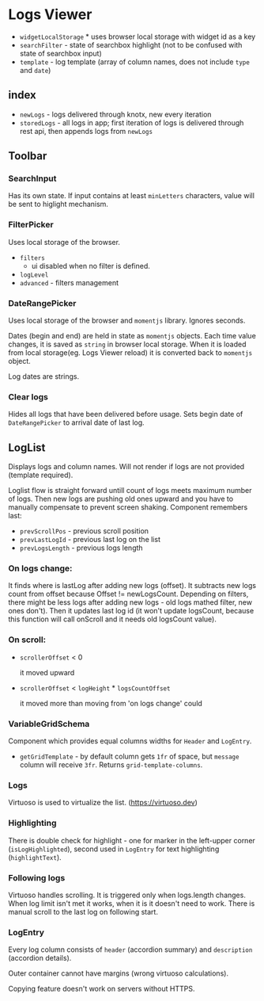 # Logs Viewer

- `widgetLocalStorage` \* uses browser local storage with widget id as a key
- `searchFilter` - state of searchbox highlight (not to be confused with state of searchbox input)
- `template` - log template (array of column names, does not include `type` and `date`)

## index

- `newLogs` - logs delivered through knotx, new every iteration
- `storedLogs` - all logs in app; first iteration of logs is delivered through rest api, then appends logs from `newLogs`

## Toolbar

### SearchInput

Has its own state. If input contains at least `minLetters` characters, value will be sent to higlight mechanism.

### FilterPicker

Uses local storage of the browser.

- `filters`
  - ui disabled when no filter is defined.
- `logLevel`
- `advanced` - filters management

### DateRangePicker

Uses local storage of the browser and `momentjs` library. Ignores seconds.

Dates (begin and end) are held in state as `momentjs` objects. Each time value changes, it is saved as `string` in browser local storage. When it is loaded from local storage(eg. Logs Viewer reload) it is converted back to `momentjs` object.

Log dates are strings.

### Clear logs

Hides all logs that have been delivered before usage.
Sets begin date of `DateRangePicker` to arrival date of last log.

## LogList

Displays logs and column names.
Will not render if logs are not provided (template required).

Loglist flow is straight forward untill count of logs meets maximum number of logs. Then new logs are pushing old ones upward and you have to manually compensate to prevent screen shaking. Component remembers last:

- `prevScrollPos` - previous scroll position
- `prevLastLogId` - previous last log on the list
- `prevLogsLength` - previous logs length

### On logs change:

It finds where is lastLog after adding new logs (offset).
It subtracts new logs count from offset because
Offset != newLogsCount.
Depending on filters, there might be less logs after adding new logs - old logs mathed filter, new ones don't).
Then it updates last log id (it won't update logsCount, because this function will call onScroll and it needs old logsCount value).

### On scroll:

- `scrollerOffset` < 0

  it moved upward

- `scrollerOffset` < `logHeight` \* `logsCountOffset`

  it moved more than moving from 'on logs change' could

### VariableGridSchema

Component which provides equal columns widths for `Header` and `LogEntry`.

- `getGridTemplate` - by default column gets `1fr` of space, but `message` column will receive `3fr`. Returns `grid-template-columns`.

### Logs

Virtuoso is used to virtualize the list. (https://virtuoso.dev)

### Highlighting

There is double check for highlight - one for marker in the left-upper corner (`isLogHighlighted`), second used in `LogEntry` for text highlighting (`highlightText`).

### Following logs

Virtuoso handles scrolling. It is triggered only when logs.length changes. When log limit isn't met it works, when it is it doesn't need to work. There is manual scroll to the last log on following start.

### LogEntry

Every log column consists of `header` (accordion summary) and `description` (accordion details).

Outer container cannot have margins (wrong virtuoso calculations).

Copying feature doesn't work on servers without HTTPS.
